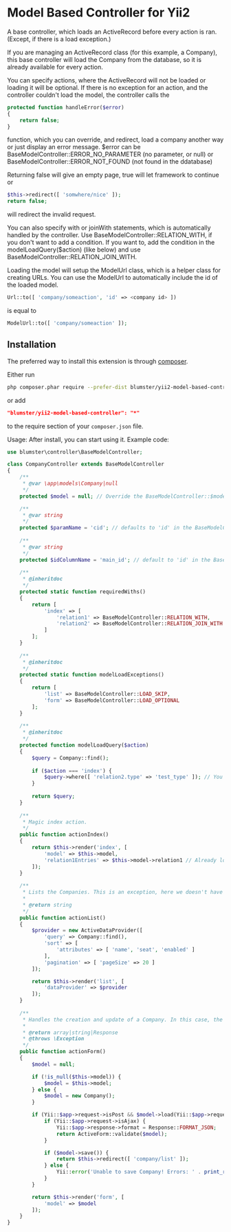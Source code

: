 Model Based Controller for Yii2
=======================================
A base controller, which loads an ActiveRecord before every action is ran. (Except, if there is a load exception.)

If you are managing an ActiveRecord class (for this example, a Company), this base controller will load the Company from the database, so it is already available for every action.

You can specify actions, where the ActiveRecord will not be loaded or loading it will be optional. If there is no exception for an action, and the controller couldn't load the model, the controller calls the

```php
protected function handleError($error)
{
    return false;
}
```

function, which you can override, and redirect, load a company another way or just display an error message.
$error can be BaseModelController::ERROR_NO_PARAMETER (no parameter, or null) or BaseModelController::ERROR_NOT_FOUND (not found in the ddatabase)

Returning false will give an empty page, true will let framework to continue or

```php
$this->redirect([ 'somwhere/nice' ]);
return false;
```

will redirect the invalid request.

You can also specify with or joinWith statements, which is automatically handled by the controller.
Use BaseModelController::RELATION_WITH, if you don't want to add a condition. If you want to, add the condition in the modelLoadQuery($action) (like below) and use BaseModelController::RELATION_JOIN_WITH.

Loading the model will setup the ModelUrl class, which is a helper class for creating URLs. You can use the ModelUrl to automatically include the id of the loaded model.

```php
Url::to([ 'company/someaction', 'id' => <company id> ])
```
is equal to
```php
ModelUrl::to([ 'company/someaction' ]);
```

Installation
------------

The preferred way to install this extension is through [composer](http://getcomposer.org/download/).

Either run

```bash
php composer.phar require --prefer-dist blumster/yii2-model-based-controller "*"
```

or add

```json
"blumster/yii2-model-based-controller": "*"
```

to the require section of your `composer.json` file.


Usage:
After install, you can start using it. Example code:

```php
use blumster\controller\BaseModelController;

class CompanyController extends BaseModelController
{
    /**
     * @var \app\models\Company|null
     */
    protected $model = null; // Override the BaseModelController::$model, so an IDE (for example: PhpStorm) can make use of the @var <type> to use the auto-completion feature, this line is only for the auto-completion. It is optional.

    /**
     * @var string
     */
    protected $paramName = 'cid'; // defaults to 'id' in the BaseModelController
    
    /**
     * @var string
     */
    protected $idColumnName = 'main_id'; // default to 'id' in the BaseModelController
    
    /**
     * @inheritdoc
     */
    protected static function requiredWiths()
    {
        return [
            'index' => [
                'relation1' => BaseModelController::RELATION_WITH,
                'relation2' => BaseModelController::RELATION_JOIN_WITH
            ]
        ];
    }
    
    /**
     * @inheritdoc
     */
    protected static function modelLoadExceptions()
    {
        return [
            'list' => BaseModelController::LOAD_SKIP,
            'form' => BaseModelController::LOAD_OPTIONAL
        ];
    }
    
    /**
     * @inheritdoc
     */
    protected function modelLoadQuery($action)
    {
        $query = Company::find();
        
        if ($action === 'index') {
            $query->where([ 'relation2.type' => 'test_type' ]); // You can specify extra conditions, based on the action. You must use BaseModelController::RELATION_JOIN_WITH to use the relation's table in the where condition
        }
        
        return $query;
    }
    
    /**
     * Magic index action.
     */
    public function actionIndex()
    {
        return $this->render('index', [
            'model' => $this->model,
            'relation1Entries' => $this->model->relation1 // Already loaded (by requiredWiths())
        ]);
    }
    
    /**
     * Lists the Companies. This is an exception, here we doesn't have the Company, we are listing all of the Companies, so we can select one.
     *
     * @return string
     */
    public function actionList()
    {
        $provider = new ActiveDataProvider([
            'query' => Company::find(),
            'sort' => [
                'attributes' => [ 'name', 'seat', 'enabled' ]
            ],
            'pagination' => [ 'pageSize' => 20 ]
        ]);

        return $this->render('list', [
            'dataProvider' => $provider
        ]);
    }
    
    /**
     * Handles the creation and update of a Company. In this case, the Company is optional. If we have one, it's an edit form. If we don't, it's a create form.
     *
     * @return array|string|Response
     * @throws \Exception
     */
    public function actionForm()
    {
        $model = null;

        if (!is_null($this->model)) {
            $model = $this->model;
        } else {
            $model = new Company();
        }

        if (Yii::$app->request->isPost && $model->load(Yii::$app->request->post())) {
            if (Yii::$app->request->isAjax) {
                Yii::$app->response->format = Response::FORMAT_JSON;
                return ActiveForm::validate($model);
            }

            if ($model->save()) {
                return $this->redirect([ 'company/list' ]);
            } else {
                Yii::error('Unable to save Company! Errors: ' . print_r($model->getErrors(), true));
            }
        }

        return $this->render('form', [
            'model' => $model
        ]);
    }
}
```